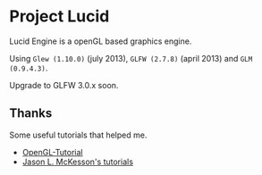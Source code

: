 # Project Lucid

Lucid Engine is a openGL based graphics engine.

Using `Glew (1.10.0)` (july 2013), `GLFW (2.7.8)` (april 2013) and `GLM (0.9.4.3)`.

Upgrade to GLFW 3.0.x soon.

## Thanks

Some useful tutorials that helped me.

+ [OpenGL-Tutorial](http://www.opengl-tutorial.org/)
+ [Jason L. McKesson's tutorials](http://arcsynthesis.org/)
